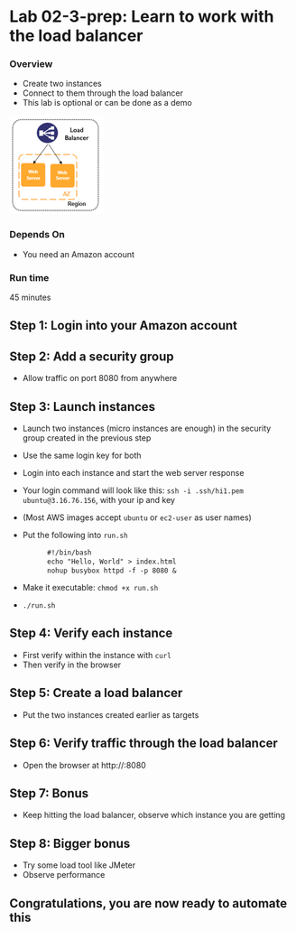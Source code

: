 # Lab 02-3-prep: Learn to work with the load balancer

### Overview
* Create two instances
* Connect to them through the load balancer
* This lab is optional or can be done as a demo

![](../artwork/load-balancer.png)

### Depends On
* You need an Amazon account

### Run time
45 minutes

## Step 1: Login into your Amazon account

## Step 2: Add a security group
* Allow traffic on port 8080 from anywhere    

## Step 3: Launch instances
* Launch two instances (micro instances are enough) in the security group created in the previous step
* Use the same login key for both
* Login into each instance and start the web server response
* Your login command will look like this: `ssh -i .ssh/hi1.pem ubuntu@3.16.76.156`, with your ip and key
* (Most AWS images accept `ubuntu` or `ec2-user` as user names)
* Put the following into `run.sh`

            #!/bin/bash
            echo "Hello, World" > index.html
            nohup busybox httpd -f -p 8080 &
* Make it executable: `chmod +x run.sh`
* `./run.sh`

## Step 4: Verify each instance
* First verify within the instance with `curl`
* Then verify in the browser

## Step 5: Create a load balancer
* Put the two instances created earlier as targets

## Step 6: Verify traffic through the load balancer
* Open the browser at http://<your-elb>:8080

## Step 7: Bonus
* Keep hitting the load balancer, observe which instance you are getting

## Step 8: Bigger bonus

* Try some load tool like JMeter
* Observe performance

## Congratulations, you are now ready to automate this

